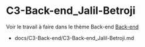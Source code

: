 
# C3-Back-end_Jalil-Betroji


Voir le travail à faire dans le thème Back-end
[Back-end](https://github.com/solicoders/evaluation/issues/7)


- docs/C3-Back-end/C3-Back-end_Jalil-Betroji.md 
 
